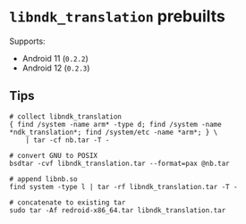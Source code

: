 # `libndk_translation` prebuilts

Supports:
- Android 11 (`0.2.2`)
- Android 12 (`0.2.3`)

## Tips
```
# collect libndk_translation
{ find /system -name arm* -type d; find /system -name *ndk_translation*; find /system/etc -name *arm*; } \
    | tar -cf nb.tar -T -

# convert GNU to POSIX
bsdtar -cvf libndk_translation.tar --format=pax @nb.tar

# append libnb.so
find system -type l | tar -rf libndk_translation.tar -T -

# concatenate to existing tar
sudo tar -Af redroid-x86_64.tar libndk_translation.tar
```

